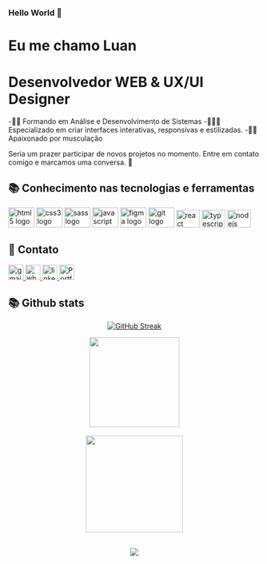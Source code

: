 ### Hello World 👋

<h1>Eu me chamo Luan</h1>
<h1>Desenvolvedor WEB & UX/UI Designer</h1>
-👨‍🎓 Formando em Análise e Desenvolvimento de Sistemas
-👩🏻‍💻 Especializado em criar interfaces interativas, responsivas e estilizadas.
-🏋️‍♂️ Apaixonado por musculação

<p>Seria um prazer participar de novos projetos no momento. Entre em contato comigo e marcamos uma conversa. 👋</p>

<h2 align="left">📚 Conhecimento nas tecnologias e ferramentas</h2>
<div align="left">
  <img src="https://cdn.jsdelivr.net/gh/devicons/devicon/icons/html5/html5-original.svg" height="40" width="52" alt="html5 logo"  />
  <img src="https://cdn.jsdelivr.net/gh/devicons/devicon/icons/css3/css3-original.svg" height="40" width="52" alt="css3 logo"  />
  <img src="https://cdn.jsdelivr.net/gh/devicons/devicon/icons/sass/sass-original.svg" height="40" width="52" alt="sass logo"  />
  <img src="https://cdn.jsdelivr.net/gh/devicons/devicon/icons/javascript/javascript-original.svg" height="40" width="52" alt="javascript logo"  />
  <img src="https://cdn.jsdelivr.net/gh/devicons/devicon/icons/figma/figma-original.svg" height="40" width="52" alt="figma logo"  />
  <img src="https://cdn.jsdelivr.net/gh/devicons/devicon/icons/git/git-original.svg" height="40" width="52" alt="git logo"  />
  <img src="https://cdn.jsdelivr.net/gh/devicons/devicon/icons/react/react-original.svg" height="35" width="47" alt="react logo"  />
  <img src="https://cdn.jsdelivr.net/gh/devicons/devicon/icons/typescript/typescript-original.svg" height="35" width="47" alt="typescript logo"  />
  <img src="https://cdn.jsdelivr.net/gh/devicons/devicon/icons/nodejs/nodejs-original.svg" height="35" width="47" alt="nodejs logo"
</div>

<h2 align="left">📩 Contato</h2>
<div align="left">
  <a href="luanrnr1227@gmail.com" target="_blank">
    <img src="https://img.shields.io/static/v1?message=luanrnr1227@gmail.com&logo=gmail&label=&color=D14836&logoColor=white&labelColor=&style=for-the-badge" height="30" alt="gmail logo"  />
  </a>
  <a href="https://api.whatsapp.com/send?phone=5583982178199&text=Ol%C3%A1%20Mateus" target="_blank">
    <img src="https://img.shields.io/static/v1?message=(83) 982178199&logo=whatsapp&label=&color=25D366&logoColor=white&labelColor=&style=for-the-badge" height="30" alt="whatsapp logo"  />
  </a>
  <a href="linkedin.com/in/luanrramos" target="_blank">
    <img src="https://img.shields.io/static/v1?message=LinkedIn&logo=linkedin&label=&color=0077B5&logoColor=white&labelColor=&style=for-the-badge" height="30" alt="linkedin logo"  />
  </a>
  <a href="https://luanrramos.github.io/portfolio/" target="_blank">
    <img src="https://img.shields.io/badge/-Portfolio-black?logo=flickr&style=for-the-badge" height="30" alt="Portfolio Luan Ramos">
  </a>
</div>

</div>

   <h2>📚 Github stats</h2>
   
   <div align="center">
  
   [![GitHub Streak](https://streak-stats.demolab.com?user=luanrramos&theme=sea&date_format=n%2Fj%5B%2FY%5D&background=000000&border=A80101&fire=A80101&ring=A80101&stroke=A80101)](https://git.io/streak-stats)
  
  </div>

   <div align="center">
        <img align="center" src="https://github-readme-stats.vercel.app/api?username=luanrramos&show_icons=true&cache_seconds=86400&theme=chartreuse-dark&title_color=FFFFFF&text_color=FFFFFF&icon_color=A80101&bg_color=000000&border_color=A80101&hide=issues" height="180" alt=""/>
    </div>
    
<br>
    
<div align="center">
    
<img align="center" src="https://github-readme-stats.vercel.app/api/top-langs/?username=luanrramos&layout=compact&?exclude_repo=Pokedex,Memstuff,Calculator-in-Flutter&theme=chartreuse-dark&title_color=FFFFFF&text_color=FFFFFF&icon_color=A80101&bg_color=000000&border_color=A80101&langs_count=5" alt="" height="194">
        
</div>

<br>

<div align="center">

![](https://komarev.com/ghpvc/?username=luanrramos&color=red&style=for-the-badge)

</div>
